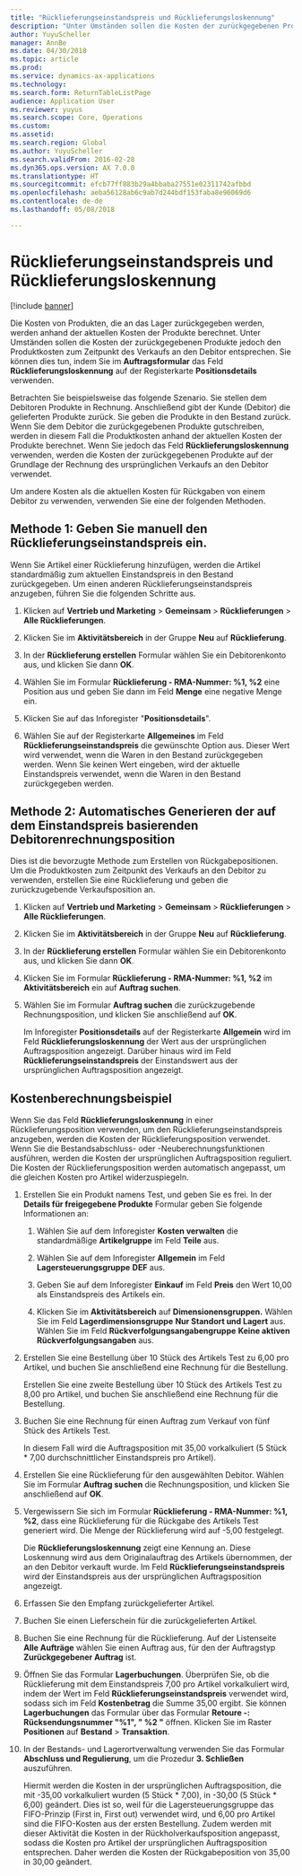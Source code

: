 ```yaml
---
title: "Rücklieferungseinstandspreis und Rücklieferungsloskennung"
description: "Unter Umständen sollen die Kosten der zurückgegebenen Produkte jedoch den Produktkosten zum Zeitpunkt des Verkaufs an den Debitor entsprechen. Sie können dies über die **Rücklieferungsloskennung** tun."
author: YuyuScheller
manager: AnnBe
ms.date: 04/30/2018
ms.topic: article
ms.prod: 
ms.service: dynamics-ax-applications
ms.technology: 
ms.search.form: ReturnTableListPage
audience: Application User
ms.reviewer: yuyus
ms.search.scope: Core, Operations
ms.custom: 
ms.assetid: 
ms.search.region: Global
ms.author: YuyuScheller
ms.search.validFrom: 2016-02-28
ms.dyn365.ops.version: AX 7.0.0
ms.translationtype: HT
ms.sourcegitcommit: efcb77ff883b29a4bbaba27551e02311742afbbd
ms.openlocfilehash: aeba56128ab6c9ab7d244bdf153faba8e96069d6
ms.contentlocale: de-de
ms.lasthandoff: 05/08/2018

---
```


# <a name="return-cost-price-and-return-lot-id"></a>Rücklieferungseinstandspreis und Rücklieferungsloskennung        

[!include [banner](../includes/banner.md)]



Die Kosten von Produkten, die an das Lager zurückgegeben werden, werden anhand der aktuellen Kosten der Produkte berechnet. Unter Umständen sollen die Kosten der zurückgegebenen Produkte jedoch den Produktkosten zum Zeitpunkt des Verkaufs an den Debitor entsprechen. Sie können dies tun, indem Sie im **Auftragsformular** das Feld **Rücklieferungsloskennung** auf der Registerkarte **Positionsdetails** verwenden.

Betrachten Sie beispielsweise das folgende Szenario. Sie stellen dem Debitoren Produkte in Rechnung. Anschließend gibt der Kunde (Debitor) die gelieferten Produkte zurück. Sie geben die Produkte in den Bestand zurück. Wenn Sie dem Debitor die zurückgegebenen Produkte gutschreiben, werden in diesem Fall die Produktkosten anhand der aktuellen Kosten der Produkte berechnet. Wenn Sie jedoch das Feld **Rücklieferungsloskennung** verwenden, werden die Kosten der zurückgegebenen Produkte auf der Grundlage der Rechnung des ursprünglichen Verkaufs an den Debitor verwendet.

Um andere Kosten als die aktuellen Kosten für Rückgaben von einem Debitor zu verwenden, verwenden Sie eine der folgenden Methoden.

## <a name="method-1-manually-enter-the-return-cost-price"></a>Methode 1: Geben Sie manuell den Rücklieferungseinstandspreis ein.

Wenn Sie Artikel einer Rücklieferung hinzufügen, werden die Artikel standardmäßig zum aktuellen Einstandspreis in den Bestand zurückgegeben. Um einen anderen Rücklieferungseinstandspreis anzugeben, führen Sie die folgenden Schritte aus.

1.  Klicken auf **Vertrieb und Marketing** \> **Gemeinsam** \> **Rücklieferungen** \> **Alle Rücklieferungen**.

2.  Klicken Sie im **Aktivitätsbereich** in der Gruppe **Neu** auf **Rücklieferung**.

3.  In der **Rücklieferung erstellen** Formular wählen Sie ein Debitorenkonto aus, und klicken Sie dann **OK**.

4.  Wählen Sie im Formular **Rücklieferung - RMA-Nummer: %1, %2** eine Position aus und geben Sie dann im Feld **Menge** eine negative Menge ein.

5.  Klicken Sie auf das Inforegister "**Positionsdetails**".

6.  Wählen Sie auf der Registerkarte **Allgemeines** im Feld **Rücklieferungseinstandspreis** die gewünschte Option aus. Dieser Wert wird verwendet, wenn die Waren in den Bestand zurückgegeben werden. Wenn Sie keinen Wert eingeben, wird der aktuelle Einstandspreis verwendet, wenn die Waren in den Bestand zurückgegeben werden.

## <a name="method-2-automatically-generate-the-cost-price-based-on-the-customer-invoice-line"></a>Methode 2: Automatisches Generieren der auf dem Einstandspreis basierenden Debitorenrechnungsposition

Dies ist die bevorzugte Methode zum Erstellen von Rückgabepositionen. Um die Produktkosten zum Zeitpunkt des Verkaufs an den Debitor zu verwenden, erstellen Sie eine Rücklieferung und geben die zurückzugebende Verkaufsposition an.

1.  Klicken auf **Vertrieb und Marketing** \> **Gemeinsam** \> **Rücklieferungen** \> **Alle Rücklieferungen**.

2.  Klicken Sie im **Aktivitätsbereich** in der Gruppe **Neu** auf **Rücklieferung**.

3.  In der **Rücklieferung erstellen** Formular wählen Sie ein Debitorenkonto aus, und klicken Sie dann **OK**.

4.  Klicken Sie im Formular **Rücklieferung - RMA-Nummer: %1, %2** im **Aktivitätsbereich** ein auf **Auftrag suchen**.

5.  Wählen Sie im Formular **Auftrag suchen** die zurückzugebende Rechnungsposition, und klicken Sie anschließend auf **OK**.
    
    Im Inforegister **Positionsdetails** auf der Registerkarte **Allgemein** wird im Feld **Rücklieferungsloskennung** der Wert aus der ursprünglichen Auftragsposition angezeigt. Darüber hinaus wird im Feld **Rücklieferungseinstandspreis** der Einstandswert aus der ursprünglichen Auftragsposition angezeigt.

## <a name="cost-calculation-example"></a>Kostenberechnungsbeispiel

Wenn Sie das Feld **Rücklieferungsloskennung** in einer Rücklieferungsposition verwenden, um den Rücklieferungseinstandspreis anzugeben, werden die Kosten der Rücklieferungsposition verwendet. Wenn Sie die Bestandsabschluss- oder -Neuberechnungsfunktionen ausführen, werden die Kosten der ursprünglichen Auftragsposition reguliert. Die Kosten der Rücklieferungsposition werden automatisch angepasst, um die gleichen Kosten pro Artikel widerzuspiegeln.

1.  Erstellen Sie ein Produkt namens Test, und geben Sie es frei. In der **Details für freigegebene Produkte** Formular geben Sie folgende Informationen an:
    
    1.  Wählen Sie auf dem Inforegister **Kosten verwalten** die standardmäßige **Artikelgruppe** im Feld **Teile** aus.
    
    2.  Wählen Sie auf dem Inforegister **Allgemein** im Feld **Lagersteuerungsgruppe** **DEF** aus.
    
    3.  Geben Sie auf dem Inforegister **Einkauf** im Feld **Preis** den Wert 10,00 als Einstandspreis des Artikels ein.
    
    4.  Klicken Sie im **Aktivitätsbereich** auf **Dimensionensgruppen.** Wählen Sie im Feld **Lagerdimensionsgruppe** **Nur Standort und Lagert** aus. Wählen Sie im Feld **Rückverfolgungsangabengruppe** **Keine aktiven Rückverfolgungsangaben** aus.

2.  Erstellen Sie eine Bestellung über 10 Stück des Artikels Test zu 6,00 pro Artikel, und buchen Sie anschließend eine Rechnung für die Bestellung.
    
    Erstellen Sie eine zweite Bestellung über 10 Stück des Artikels Test zu 8,00 pro Artikel, und buchen Sie anschließend eine Rechnung für die Bestellung.

3.  Buchen Sie eine Rechnung für einen Auftrag zum Verkauf von fünf Stück des Artikels Test.
    
    In diesem Fall wird die Auftragsposition mit 35,00 vorkalkuliert (5 Stück \* 7,00 durchschnittlicher Einstandspreis pro Artikel).

4.  Erstellen Sie eine Rücklieferung für den ausgewählten Debitor. Wählen Sie im Formular **Auftrag suchen** die Rechnungsposition, und klicken Sie anschließend auf **OK**.

5.  Vergewissern Sie sich im Formular **Rücklieferung - RMA-Nummer: %1, %2**, dass eine Rücklieferung für die Rückgabe des Artikels Test generiert wird. Die Menge der Rücklieferung wird auf -5,00 festgelegt.
    
    Die **Rücklieferungsloskennung** zeigt eine Kennung an. Diese Loskennung wird aus dem Originalauftrag des Artikels übernommen, der an den Debitor verkauft wurde. Im Feld **Rücklieferungseinstandspreis** wird der Einstandspreis aus der ursprünglichen Auftragsposition angezeigt.

6.  Erfassen Sie den Empfang zurückgelieferter Artikel.

7.  Buchen Sie einen Lieferschein für die zurückgelieferten Artikel.

8.  Buchen Sie eine Rechnung für die Rücklieferung. Auf der Listenseite **Alle Aufträge** wählen Sie einen Auftrag aus, für den der Auftragstyp **Zurückgegebener Auftrag** ist.

9.  Öffnen Sie das Formular **Lagerbuchungen**. Überprüfen Sie, ob die Rücklieferung mit dem Einstandspreis 7,00 pro Artikel vorkalkuliert wird, indem der Wert im Feld **Rücklieferungseinstandspreis** verwendet wird, sodass sich im Feld **Kostenbetrag** die Summe 35,00 ergibt. Sie können **Lagerbuchungen** das Formular über das Formular **Retoure -: Rücksendungsnummer "%1", " %2 "** öffnen. Klicken Sie im Raster **Positionen** auf **Bestand** \> **Transaktion**.

10. In der Bestands- und Lagerortverwaltung verwenden Sie das Formular **Abschluss und Regulierung**, um die Prozedur **3. Schließen** auszuführen.
    
    Hiermit werden die Kosten in der ursprünglichen Auftragsposition, die mit -35,00 vorkalkuliert wurden (5 Stück \* 7,00), in -30,00 (5 Stück \* 6,00) geändert. Dies ist so, weil für die Lagersteuerungsgruppe das FIFO-Prinzip (First in, First out) verwendet wird, und 6,00 pro Artikel sind die FIFO-Kosten aus der ersten Bestellung. Zudem werden mit dieser Aktivität die Kosten in der Rückholverkaufsposition angepasst, sodass die Kosten pro Artikel der ursprünglichen Auftragsposition entsprechen. Daher werden die Kosten der Rückgabeposition von 35,00 in 30,00 geändert.





